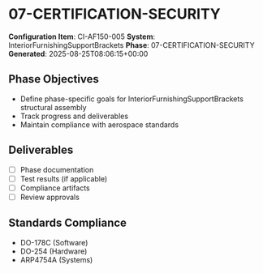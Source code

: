 # 07-CERTIFICATION-SECURITY

**Configuration Item**: CI-AF150-005
**System**: InteriorFurnishingSupportBrackets
**Phase**: 07-CERTIFICATION-SECURITY
**Generated**: 2025-08-25T08:06:15+00:00

## Phase Objectives
- Define phase-specific goals for InteriorFurnishingSupportBrackets structural assembly
- Track progress and deliverables
- Maintain compliance with aerospace standards

## Deliverables
- [ ] Phase documentation
- [ ] Test results (if applicable)
- [ ] Compliance artifacts
- [ ] Review approvals

## Standards Compliance
- DO-178C (Software)
- DO-254 (Hardware)
- ARP4754A (Systems)

